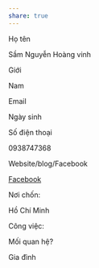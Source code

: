 ```yaml
---
share: true
---
```

Họ tên

Sầm Nguyễn Hoàng vinh

Giới

Nam

Email



Ngày sinh



Số điện thoại

0938747368

Website/blog/Facebook

[Facebook](https://www.facebook.com/V8ndet7A)

Nơi chốn:

Hồ Chí Minh

Công việc:



Mối quan hệ?

Gia đình
